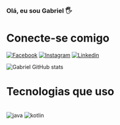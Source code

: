 ### Olá, eu sou Gabriel 🖐️

# Conecte-se comigo
[![Facebook](https://img.shields.io/badge/Facebook-1877F2?style=for-the-badge&logo=facebook&logoColor=white)](https://www.facebook.com/gabriell.oliveira.520/)
[![Instagram](https://img.shields.io/badge/Instagram-E4405F?style=for-the-badge&logo=instagram&logoColor=white)](https://www.instagram.com/gabrielsilvaoliveira09/?hl=pt-br)
[![Linkedin](https://img.shields.io/badge/LinkedIn-0077B5?style=for-the-badge&logo=linkedin&logoColor=white)](https://www.linkedin.com/in/gabriel-oliveira-dev/)

![Gabriel GitHub stats](https://github-readme-stats.vercel.app/api?username=Gabriel9652&show_icons=true&theme=radical)

# Tecnologias que uso 

<div style="display: inline_block"><br/>
  <img align="center" alt="java" src="https://img.shields.io/badge/Java-ED8B00?style=for-the-badge&logo=openjdk&logoColor=white">
  <img align="center" alt="kotlin" src="https://img.shields.io/badge/Kotlin-0095D5?&style=for-the-badge&logo=kotlin&logoColor=white">

</div>

